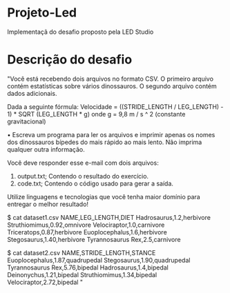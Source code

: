 # Projeto-Led
 Implementaçã do desafio proposto pela LED Studio


# Descrição do desafio


"Você está recebendo dois arquivos no formato CSV. O primeiro arquivo contém estatísticas sobre
vários dinossauros. O segundo arquivo contém dados adicionais.

Dada a seguinte fórmula:
Velocidade = ((STRIDE_LENGTH / LEG_LENGTH) - 1) * SQRT (LEG_LENGTH * g) onde
g = 9,8 m / s ^ 2 (constante gravitacional)

• Escreva um programa para ler os arquivos e imprimir apenas os nomes dos dinossauros bípedes
do mais rápido ao mais lento. Não imprima qualquer outra informação.

Você deve responder esse e-mail com dois arquivos:
1. output.txt; Contendo o resultado do exercício.
2. code.txt; Contendo o código usado para gerar a saída.

Utilize linguagens e tecnologias que você tenha maior domínio para entregar o melhor resultado!

$ cat dataset1.csv
NAME,LEG_LENGTH,DIET
Hadrosaurus,1.2,herbivore
Struthiomimus,0.92,omnivore
Velociraptor,1.0,carnivore
Triceratops,0.87,herbivore
Euoplocephalus,1.6,herbivore
Stegosaurus,1.40,herbivore
Tyrannosaurus Rex,2.5,carnivore

$ cat dataset2.csv
NAME,STRIDE_LENGTH,STANCE
Euoplocephalus,1.87,quadrupedal
Stegosaurus,1.90,quadrupedal
Tyrannosaurus Rex,5.76,bipedal
Hadrosaurus,1.4,bipedal
Deinonychus,1.21,bipedal
Struthiomimus,1.34,bipedal
Velociraptor,2.72,bipedal    "
